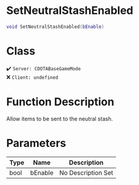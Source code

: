 # SetNeutralStashEnabled
```lua
void SetNeutralStashEnabled(bEnable)
```
# Class
✔️ `Server: CDOTABaseGameMode`  
❌ `Client: undefined`  

# Function Description
Allow items to be sent to the neutral stash.
# Parameters
Type|Name|Description
--|--|--
bool|bEnable|No Description Set
